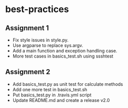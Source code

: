 # best-practices

## Assignment 1
-  Fix style issues in style.py.
-  Use argparse to replace sys.argv.
-  Add a main function and exception handling case.
-  More test cases in basics_test.sh using ssshtest

## Assignment 2
-  Add basics_test.py as unit test for calculate methods
-  Add one more test in basics_test.sh
-  Put basics_test.py in .travis.yml script
-  Update README.md and create a release v2.0
